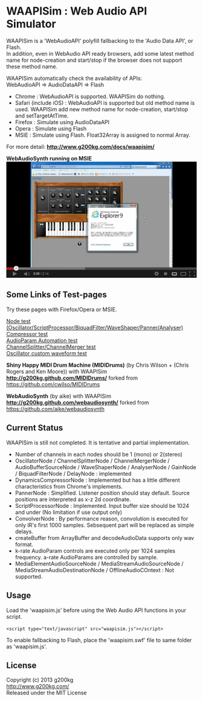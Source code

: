 # WAAPISim : Web Audio API Simulator

WAAPISim is a 'WebAudioAPI' polyfill fallbacking to the 'Audio Data API', or Flash.  
In addition, even in WebAudio API ready browsers, add some latest method name for node-creation and start/stop if the browser does not support these method name. 

WAAPISim automatically check the availability of APIs:  
WebAudioAPI => AudioDataAPI => Flash

* Chrome : WebAudioAPI is supported. WAAPISim do nothing.
* Safari (include iOS) : WebAudioAPI is supported but old method name is used. WAAPISim add new method name for node-creation, start/stop and setTargetAtTime.
* Firefox : Simulate using AudioDataAPI
* Opera : Simulate using Flash
* MSIE : Simulate using Flash. Float32Array is assigned to normal Array.


For more detail:
**<http://www.g200kg.com/docs/waapisim/>**

**WebAudioSynth running on MSIE**
[![](./waapisimvideo.png)](http://www.youtube.com/watch?v=AHR2C2C2v8E)  

## Some Links of Test-pages

Try these pages with Firefox/Opera or MSIE.

[Node test (Oscillator/ScriptProcessor/BiquadFilter/WaveShaper/Panner/Analyser)](http://www.g200kg.com/docs/waapisim/nodetest.html)  
[Compressor test](http://www.g200kg.com/docs/waapisim/comptest.html)  
[AudioParam Automation test](http://www.g200kg.com/docs/waapisim/automationtest.html)  
[ChannelSplitter/ChannelMerger test](http://www.g200kg.com/docs/waapisim/test-split.html)  
[Oscillator custom waveform test](http://www.g200kg.com/docs/waapisim/samples/test-osccustom.html)  

**Shiny Happy MIDI Drum Machine (MIDIDrums)** (by Chris Wilson + (Chris Rogers and Ken Moore)) with WAAPISim  
**<http://g200kg.github.com/MIDIDrums/>** forked from <https://github.com/cwilso/MIDIDrums>  

**WebAudioSynth** (by aike) with WAAPISim
**<http://g200kg.github.com/webaudiosynth/>** forked from <https://github.com/aike/webaudiosynth>  

## Current Status

WAAPISim is still not completed. It is tentative and partial implementation.

* Number of channels in each nodes should be 1 (mono) or 2(stereo)
* OscillatorNode / ChannelSplitterNode / ChannelMergerNode / AudioBufferSourceNode / WaveShaperNode / AnalyserNode / GainNode / BiquadFilterNode / DelayNode : implemented
* DynamicsCompressorNode : Implemented but has a little different characteristics from Chrome's implements.
* PannerNode : Simplified. Listener position should stay default. Source positions are interpreted as x-z 2d coordinate.
* ScriptProcessorNode : Implemented. Input buffer size should be 1024 and under (No limitation if use output only)
* ConvolverNode : By performance reason, convolution is executed for only IR's first 1000 samples. Sebsequent part will be replaced as simple delays.
* createBuffer from ArrayBuffer and decodeAudioData supports only wav format.
* k-rate AudioParam controls are executed only per 1024 samples frequency. a-rate AudioParams are controlled by sample.
* MediaElementAudioSourceNode / MediaStreamAudioSourceNode / MediaStreamAudioDestinationNode / OfflineAudioCOntext : Not supported.


## Usage

Load the 'waapisim.js' before using the Web Audio API functions in your script.

`<script type="text/javascript" src="waapisim.js"></script>`

To enable fallbacking to Flash, place the 'waapisim.swf' file to same folder as 'waapisim.js'.

## License
Copyright (c) 2013 g200kg  
<http://www.g200kg.com/>  
Released under the MIT License
